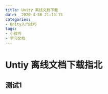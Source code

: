 ```yaml
---
title: Unity 离线文档下载
date:  2020-4-30 21:13:15
categories: 
- Unity入门技巧
tags:
- 小技巧
- 学习文档
---
```

# Untiy 离线文档下载指北
## 测试1